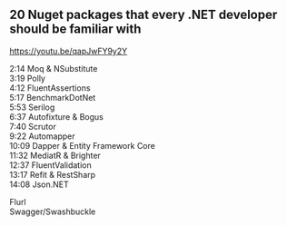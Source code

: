 ## 20 Nuget packages that every .NET developer should be familiar with
https://youtu.be/qapJwFY9y2Y

2:14 Moq & NSubstitute   
3:19 Polly  
4:12 FluentAssertions  
5:17 BenchmarkDotNet  
5:53 Serilog  
6:37 Autofixture & Bogus  
7:40 Scrutor  
9:22 Automapper  
10:09 Dapper & Entity Framework Core  
11:32 MediatR & Brighter  
12:37 FluentValidation  
13:17 Refit & RestSharp  
14:08 Json.NET  

Flurl  
Swagger/Swashbuckle  
